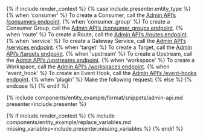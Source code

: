 {% if include.render_context %}
{% case include.presenter.entity_type %}
{% when 'consumer' %}
  To create a Consumer, call the [Admin API’s /consumers endpoint](/api/gateway/admin-ee/#/operations/create-consumer).
{% when 'consumer_group' %}
  To create a Consumer Group, call the [Admin API’s /consumer_groups endpoint](/api/gateway/admin-ee/#/operations/post-consumer_groups).
{% when 'route' %}
  To create a Route, call the [Admin API’s /routes endpoint](/api/gateway/admin-ee/#/operations/create-route).
{% when 'service' %}
  To create a Gateway Service, call the [Admin API’s /services endpoint](/api/gateway/admin-ee/#/operations/create-service).
{% when 'target' %}
  To create a Target, call the [Admin API’s /targets endpoint](/api/gateway/admin-ee/#/operations/create-target-with-upstream).
{% when 'upstream' %}
  To create a Upstream, call the [Admin API’s /upstreams endpoint](/api/gateway/admin-ee/#/operations/create-upstream).
{% when 'workspace' %}
  To create a Workspace, call the [Admin API’s /workspaces endpoint](/api/gateway/admin-ee/#/operations/create-workspace).
{% when 'event_hook' %}
  To create an Event Hook, call the [Admin API’s /event-hooks endpoint](/api/gateway/admin-ee/#/operations/post-event-hooks).
{% when 'plugin' %}
  Make the following request:
{% else %}
{% endcase %}
{% endif %}

{% include components/entity_example/format/snippets/admin-api.md presenter=include.presenter %}

{% if include.render_context %}
{% include components/entity_example/replace_variables.md missing_variables=include.presenter.missing_variables %}
{% endif %}
